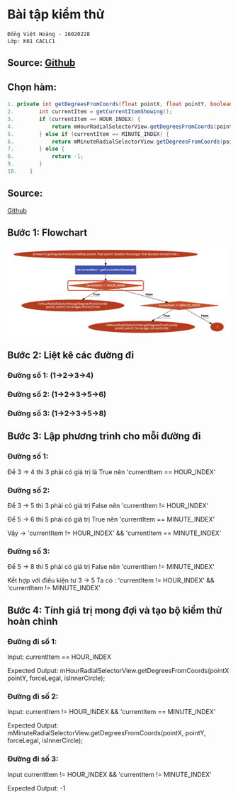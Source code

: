 # Bài tập kiểm thử
    Đồng Việt Hoàng - 16020228
    Lớp: K61 CACLC1
## Source: [Github](https://github.com/flavienlaurent/datetimepicker/blob/master/datetimepicker-library/src/com/sleepbot/datetimepicker/time/RadialPickerLayout.java?fbclid=IwAR2s7tzfxqRLEOQmkX0cs-YzxvTzLn_rwIu4e9_Gmj_hJMAdjrdY80BmXYA)
## Chọn hàm:
```java
1. private int getDegreesFromCoords(float pointX, float pointY, boolean forceLegal,final Boolean[] isInnerCircle) {
2.        int currentItem = getCurrentItemShowing();
3.        if (currentItem == HOUR_INDEX) {
4.            return mHourRadialSelectorView.getDegreesFromCoords(pointX, pointY, forceLegal, isInnerCircle);
5.        } else if (currentItem == MINUTE_INDEX) {
6.            return mMinuteRadialSelectorView.getDegreesFromCoords(pointX, pointY, forceLegal, isInnerCircle);
7.        } else {
8.            return -1;
9.        }
10.    }
```
## Source:
[Github](https://github.com/flavienlaurent/datetimepicker/blob/master/datetimepicker-library/src/com/sleepbot/datetimepicker/time/RadialPickerLayout.java?fbclid=IwAR2s7tzfxqRLEOQmkX0cs-YzxvTzLn_rwIu4e9_Gmj_hJMAdjrdY80BmXYA)

## Bước 1: Flowchart
![](flowChart.png)
## Bước 2: Liệt kê các đường đi 
### Đường số 1: (1->2->3->4)
### Đường số 2: (1->2->3->5->6)
### Đường số 3: (1->2->3->5->8)
## Bước 3: Lập phương trình cho mỗi đường đi
### Đường số 1:
Để 3 -> 4 thì 3 phải có giá trị là True nên 'currentItem == HOUR_INDEX'
### Đường số 2:
Để 3 -> 5 thì 3 phải có giá trị False nên 'currentItem != HOUR_INDEX'

Để 5 -> 6 thì 5 phải có giá trị True nên 'currentItem == MINUTE_INDEX'

Vậy -> 'currentItem != HOUR_INDEX' && 'currentItem == MINUTE_INDEX'
### Đường số 3:
Để 5 -> 8 thì 5 phải có giá trị False nên 'currentItem != MINUTE_INDEX'

Kết hợp với điều kiện tư 3 -> 5
Ta có : 'currentItem != HOUR_INDEX' && 'currentItem != MINUTE_INDEX'

## Bước 4: Tính giá trị mong đợi và tạo bộ kiểm thử hoàn chỉnh
### Đường đi số 1:
Input: currentItem == HOUR_INDEX

Expected Output: mHourRadialSelectorView.getDegreesFromCoords(pointX pointY, forceLegal, isInnerCircle);
### Đường đi số 2:
Input: currentItem != HOUR_INDEX && 'currentItem == MINUTE_INDEX'

Expected Output: mMinuteRadialSelectorView.getDegreesFromCoords(pointX, pointY, forceLegal, isInnerCircle);
### Đường đi số 3:
Input currentItem != HOUR_INDEX && 'currentItem != MINUTE_INDEX'

Expected Output: -1